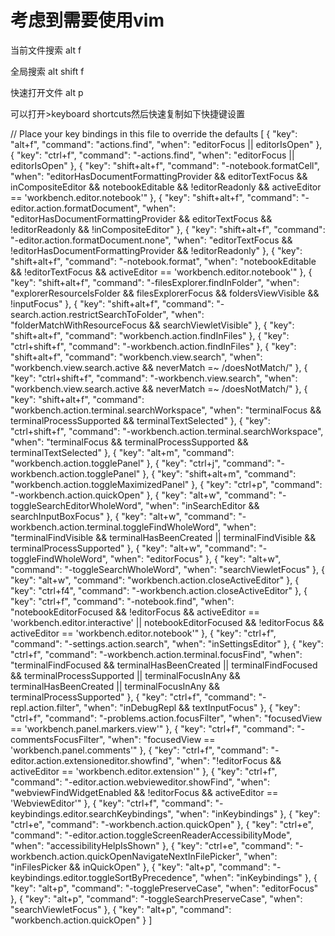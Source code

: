 # 考虑到需要使用vim

当前文件搜索
alt f

全局搜索
alt shift f

快速打开文件
alt p

可以打开>keyboard shortcuts然后快速复制如下快捷键设置

// Place your key bindings in this file to override the defaults
[
	{
		"key": "alt+f",
		"command": "actions.find",
		"when": "editorFocus || editorIsOpen"
	},
	{
		"key": "ctrl+f",
		"command": "-actions.find",
		"when": "editorFocus || editorIsOpen"
	},
	{
		"key": "shift+alt+f",
		"command": "-notebook.formatCell",
		"when": "editorHasDocumentFormattingProvider && editorTextFocus && inCompositeEditor && notebookEditable && !editorReadonly && activeEditor == 'workbench.editor.notebook'"
	},
	{
		"key": "shift+alt+f",
		"command": "-editor.action.formatDocument",
		"when": "editorHasDocumentFormattingProvider && editorTextFocus && !editorReadonly && !inCompositeEditor"
	},
	{
		"key": "shift+alt+f",
		"command": "-editor.action.formatDocument.none",
		"when": "editorTextFocus && !editorHasDocumentFormattingProvider && !editorReadonly"
	},
	{
		"key": "shift+alt+f",
		"command": "-notebook.format",
		"when": "notebookEditable && !editorTextFocus && activeEditor == 'workbench.editor.notebook'"
	},
	{
		"key": "shift+alt+f",
		"command": "-filesExplorer.findInFolder",
		"when": "explorerResourceIsFolder && filesExplorerFocus && foldersViewVisible && !inputFocus"
	},
	{
		"key": "shift+alt+f",
		"command": "-search.action.restrictSearchToFolder",
		"when": "folderMatchWithResourceFocus && searchViewletVisible"
	},
	{
		"key": "shift+alt+f",
		"command": "workbench.action.findInFiles"
	},
	{
		"key": "ctrl+shift+f",
		"command": "-workbench.action.findInFiles"
	},
	{
		"key": "shift+alt+f",
		"command": "workbench.view.search",
		"when": "workbench.view.search.active && neverMatch =~ /doesNotMatch/"
	},
	{
		"key": "ctrl+shift+f",
		"command": "-workbench.view.search",
		"when": "workbench.view.search.active && neverMatch =~ /doesNotMatch/"
	},
	{
		"key": "shift+alt+f",
		"command": "workbench.action.terminal.searchWorkspace",
		"when": "terminalFocus && terminalProcessSupported && terminalTextSelected"
	},
	{
		"key": "ctrl+shift+f",
		"command": "-workbench.action.terminal.searchWorkspace",
		"when": "terminalFocus && terminalProcessSupported && terminalTextSelected"
	},
	{
		"key": "alt+m",
		"command": "workbench.action.togglePanel"
	},
	{
		"key": "ctrl+j",
		"command": "-workbench.action.togglePanel"
	},
	{
		"key": "shift+alt+m",
		"command": "workbench.action.toggleMaximizedPanel"
	},
	{
		"key": "ctrl+p",
		"command": "-workbench.action.quickOpen"
	},
	{
		"key": "alt+w",
		"command": "-toggleSearchEditorWholeWord",
		"when": "inSearchEditor && searchInputBoxFocus"
	},
	{
		"key": "alt+w",
		"command": "-workbench.action.terminal.toggleFindWholeWord",
		"when": "terminalFindVisible && terminalHasBeenCreated || terminalFindVisible && terminalProcessSupported"
	},
	{
		"key": "alt+w",
		"command": "-toggleFindWholeWord",
		"when": "editorFocus"
	},
	{
		"key": "alt+w",
		"command": "-toggleSearchWholeWord",
		"when": "searchViewletFocus"
	},
	{
		"key": "alt+w",
		"command": "workbench.action.closeActiveEditor"
	},
	{
		"key": "ctrl+f4",
		"command": "-workbench.action.closeActiveEditor"
	},
	{
		"key": "ctrl+f",
		"command": "-notebook.find",
		"when": "notebookEditorFocused && !editorFocus && activeEditor == 'workbench.editor.interactive' || notebookEditorFocused && !editorFocus && activeEditor == 'workbench.editor.notebook'"
	},
	{
		"key": "ctrl+f",
		"command": "-settings.action.search",
		"when": "inSettingsEditor"
	},
	{
		"key": "ctrl+f",
		"command": "-workbench.action.terminal.focusFind",
		"when": "terminalFindFocused && terminalHasBeenCreated || terminalFindFocused && terminalProcessSupported || terminalFocusInAny && terminalHasBeenCreated || terminalFocusInAny && terminalProcessSupported"
	},
	{
		"key": "ctrl+f",
		"command": "-repl.action.filter",
		"when": "inDebugRepl && textInputFocus"
	},
	{
		"key": "ctrl+f",
		"command": "-problems.action.focusFilter",
		"when": "focusedView == 'workbench.panel.markers.view'"
	},
	{
		"key": "ctrl+f",
		"command": "-commentsFocusFilter",
		"when": "focusedView == 'workbench.panel.comments'"
	},
	{
		"key": "ctrl+f",
		"command": "-editor.action.extensioneditor.showfind",
		"when": "!editorFocus && activeEditor == 'workbench.editor.extension'"
	},
	{
		"key": "ctrl+f",
		"command": "-editor.action.webvieweditor.showFind",
		"when": "webviewFindWidgetEnabled && !editorFocus && activeEditor == 'WebviewEditor'"
	},
	{
		"key": "ctrl+f",
		"command": "-keybindings.editor.searchKeybindings",
		"when": "inKeybindings"
	},
	{
		"key": "ctrl+e",
		"command": "-workbench.action.quickOpen"
	},
	{
		"key": "ctrl+e",
		"command": "-editor.action.toggleScreenReaderAccessibilityMode",
		"when": "accessibilityHelpIsShown"
	},
	{
		"key": "ctrl+e",
		"command": "-workbench.action.quickOpenNavigateNextInFilePicker",
		"when": "inFilesPicker && inQuickOpen"
	},
	{
		"key": "alt+p",
		"command": "-keybindings.editor.toggleSortByPrecedence",
		"when": "inKeybindings"
	},
	{
		"key": "alt+p",
		"command": "-togglePreserveCase",
		"when": "editorFocus"
	},
	{
		"key": "alt+p",
		"command": "-toggleSearchPreserveCase",
		"when": "searchViewletFocus"
	},
	{
		"key": "alt+p",
		"command": "workbench.action.quickOpen"
	}
]